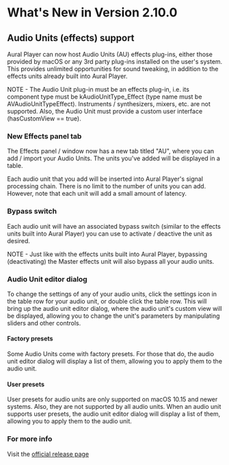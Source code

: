 #  What's New in Version 2.10.0

## Audio Units (effects) support

Aural Player can now host Audio Units (AU) effects plug-ins, either those provided by macOS or any 3rd party plug-ins installed on the user's system. This provides unlimited opportunities for sound tweaking, in addition to the effects units already built into Aural Player.

NOTE - The Audio Unit plug-in must be an effects plug-in, i.e. its component type must be kAudioUnitType_Effect (type name must be AVAudioUnitTypeEffect). Instruments / synthesizers, mixers, etc. are not supported. Also, the Audio Unit must provide a custom user interface (hasCustomView == true).  

###  New Effects panel tab

The Effects panel / window now has a new tab titled "AU", where you can add / import your Audio Units. The units you've added will be displayed in a table.

Each audio unit that you add will be inserted into Aural Player's signal processing chain. There is no limit to the number of units you can add. However, note that each unit will add a small amount of latency.

### Bypass switch

Each audio unit will have an associated bypass switch (similar to the effects units built into Aural Player) you can use to activate / deactive the unit as desired.

NOTE - Just like with the effects units built into Aural Player, bypassing (deactivating) the Master effects unit will also bypass all your audio units.

### Audio Unit editor dialog

To change the settings of any of your audio units, click the settings icon in the table row for your audio unit, or double click the table row. This will bring up the audio unit editor dialog, where the audio unit's custom view will be displayed, allowing you to change the unit's parameters by manipulating  sliders and other controls.

#### Factory presets

Some Audio Units come with factory presets. For those that do, the audio unit editor dialog will display a list of them, allowing you to apply them to the audio unit.

#### User presets

User presets for audio units are only supported on macOS 10.15 and newer systems. Also, they are not supported by all audio units. When an audio unit supports user presets, the audio unit editor dialog will display a list of them, allowing you to apply them to the audio unit.

### **For more info**
Visit the [official release page](https://github.com/maculateConception/aural-player/releases/tag/2.10.0)

